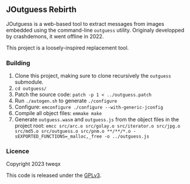 ## JOutguess Rebirth

JOutguess is a web-based tool to extract messages from images embedded using the command-line `outguess` utility. Originaly developped by crashdemons, it went offline in 2022.

This project is a loosely-inspired replacement tool. 

### Building

1. Clone this project, making sure to clone recursively the `outguess` submodule.
2. `cd outguess/`
3. Patch the source code: `patch -p 1 < ../outguess.patch`
4. Run `./autogen.sh` to generate `./configure`
5. Configure: `emconfigure ./configure --with-generic-jconfig`
6. Compile all object files: `emmake make`
7. Generate `outguess.wasm` and `outguess.js` from the object files in the project root: `emcc src/arc.o src/golay.o src/iterator.o src/jpg.o src/md5.o src/outguess.o src/pnm.o **/**/*.o -sEXPORTED_FUNCTIONS=_malloc,_free -o ../outguess.js`

### Licence
Copyright 2023 tweqx

This code is released under the [GPLv3](https://www.gnu.org/licenses/gpl-3.0.html).
